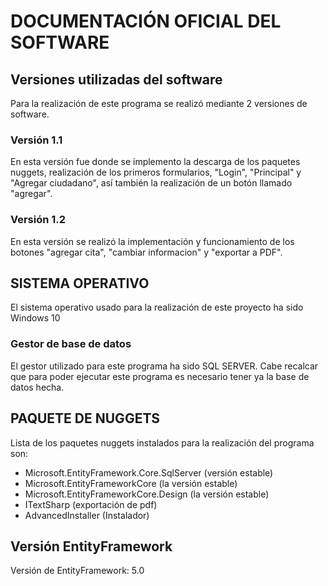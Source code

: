 # DOCUMENTACIÓN OFICIAL DEL SOFTWARE
## Versiones utilizadas del software
Para la realización de este programa se realizó mediante 2 versiones de software.
### Versión 1.1
En esta versión fue donde se implemento la descarga de los paquetes nuggets, realización de los primeros formularios, "Login", "Principal" y "Agregar ciudadano", así también la realización de un botón llamado "agregar".
### Versión 1.2
En esta versión se realizó la implementación y funcionamiento de los botones "agregar cita", "cambiar informacion" y "exportar a PDF".
## SISTEMA OPERATIVO
El sistema operativo usado para la realización de este proyecto ha sido Windows 10
### Gestor de base de datos
El gestor utilizado para este programa ha sido SQL SERVER.
Cabe recalcar que para poder ejecutar este programa es necesario tener ya la base de datos hecha.
## PAQUETE DE NUGGETS
Lista de los paquetes nuggets instalados para la realización del programa son:
- Microsoft.EntityFramework.Core.SqlServer (versión estable)
- Microsoft.EntityFrameworkCore (la versión estable)
- Microsoft.EntityFrameworkCore.Design (la versión estable)
- ITextSharp (exportación de pdf)
- AdvancedInstaller (Instalador)

## Versión EntityFramework
Versión de EntityFramework: 5.0
